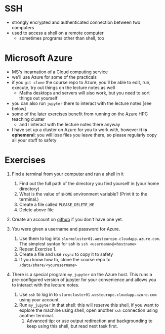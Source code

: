 SSH
===

-   strongly encrypted and authenticated connection between two computers
-   used to access a shell on a remote computer
    -   sometimes programs other than shell, too

Microsoft Azure
===============

-   MS's incarnation of a Cloud computing service
-   we'll use Azure for some of the practicals
-   if you `git clone` the course repo to Azure, you'll be able to edit, run, execute, try out things on the lecture notes as well
    -   Maths desktops and servers will also work, but you need to sort things out yourself
-   you can also run `jupyter` there to interact with the lecture notes \[see below\]
-   some of the later exercises benefit from running on the Azure HPC teaching cluster
    -   and I interact with the lecture notes there anyway
-   I have set up a cluster on Azure for you to work with, however **it** **is** **ephemeral**: you will lose files you leave there, so please regularly copy all your stuff to safety

Exercises
=========

1.  Find a terminal from your computer and run a shell in it
    1.  Find out the full path of the directory you find yourself in (your home directory)
    2.  What is the value of `$HOME` environment variable? (Print it to the terminal.)
    3.  Create a file called `PLEASE_DELETE_ME`
    4.  Delete above file

2.  Create an account on [github](https://www.github.com) if you don't have one yet.
3.  You were given a username and password for Azure.
    1.  Use them to log into `slurmcluster01.westeurope.cloudapp.azure.com`. The simplest syntax for ssh is `ssh
               <username>@<hostname>`
    2.  Repeat Exercise 1.
    3.  Create a file and use `rsync` to copy it to safety
    4.  If you know how to, clone the course repo to `/data/share/<yourusername>`

4.  There is a special program `my_jupyter` on the Azure host. This runs a pre-configured version of jupyter for your convenience and allows you to interact with the lecture notes.
    1.  Use `ssh` to log in to `slurmcluster01.westeurope.cloudapp.azure.com` using your account.
    2.  Run `my_jupyter` in that shell: this will reserve this shell, if you want to explore the machine using shell, open another `ssh` connection using another terminal.
        1.  Advanced tip: or use output redirection and backgrounding to keep using this shell, but read next task first.

